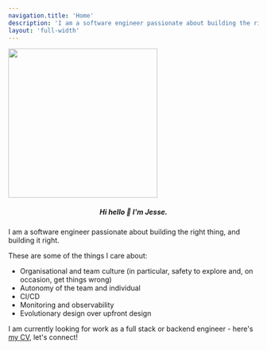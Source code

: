 ```yaml
---
navigation.title: 'Home'
description: 'I am a software engineer passionate about building the right thing, and building it right.'
layout: 'full-width'
---
```


<img src="me.jpg" width="300" style="margin-left: auto; margin-right: auto;"/>

<h5 style="text-align: center;">Hi hello 👋 I'm Jesse.</h5>

I am a software engineer passionate about building the right thing, and
building it right.

These are some of the things I care about:
- Organisational and team culture (in particular, safety to explore and, on occasion, get things wrong)
- Autonomy of the team and individual
- CI/CD
- Monitoring and observability
- Evolutionary design over upfront design

I am currently looking for work as a full stack or backend engineer - here's <a href="Jesse Bellingham CV.pdf" target="_blank" download="Jesse Bellingham CV.pdf">my CV</a>, let's connect!